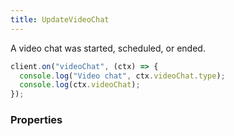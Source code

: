 ```yaml
---
title: UpdateVideoChat
---
```


A video chat was started, scheduled, or ended.

```ts
client.on("videoChat", (ctx) => {
  console.log("Video chat", ctx.videoChat.type);
  console.log(ctx.videoChat);
});
```

### Properties



